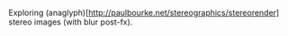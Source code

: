 Exploring (anaglyph)[http://paulbourke.net/stereographics/stereorender] stereo images (with blur post-fx).
